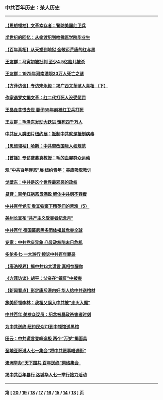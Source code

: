 ### 中共百年历史：杀人历史
---
#### [【思想领袖】文革幸存者：警防美国红卫兵](../../pages/nf1176106/n13339289.md?11180430) 
#### [半世纪的回忆：从偷渡犯到哈佛医学院毕业生](../../pages/nf1176106/n13345328.md?11180430) 
#### [【百年真相】从天堂到地狱 金敬迈荒唐的红与黑](../../pages/nf1176106/n13336995.md?11180430) 
#### [王友群：马寅初被批判 至少4.5亿胎儿被杀](../../pages/nf1176106/n13260313.md?11180430) 
#### [王友群：1975年河南溃坝23万人死亡之谜](../../pages/nf1176106/n13231576.md?11180430) 
#### [【方菲访谈】专访宋永毅：揭广西文革骇人真相 （下）](../../pages/nf1176106/n13209074.md?11180430) 
#### [作家遇罗文揭文革：红二代打死人没受惩罚](../../pages/nf1176106/n13205254.md?11180430) 
#### [王晶垚含恨去世 妻子55年前被红卫兵打死](../../pages/nf1176106/n13203590.md?11180430) 
#### [王友群：毛泽东发动大跃进 饿死四千万人](../../pages/nf1176106/n13177158.md?11180430) 
#### [中共反人类图片纽约展：抵制中共就是抵制病毒](../../pages/nf1176106/n13115371.md?11180430) 
#### [【思想领袖】哈斯：中共窜改国际人权规范](../../pages/nf1176106/n13053647.md?11180430) 
#### [【首播】专访盛慕真教授：毛的血腥群众运动](../../pages/nf1176106/n13091782.md?11180430) 
#### [观“中共百年罪恶”展 纽约青年：美应吸取教训](../../pages/nf1176106/n13085246.md?11180430) 
#### [戈壁东：中共是这个世界最邪恶的政权](../../pages/nf1176106/n13085641.md?11180430) 
#### [易蓉：百年红祸恶贯满盈 解体中共刻不容缓](../../pages/nf1176106/n13084455.md?11180430) 
#### [中共百年党庆 看其铁窗下精英们的苦难（5）](../../pages/nf1176106/n13076766.md?11180430) 
#### [美州长宣布“共产主义受害者纪念月”](../../pages/nf1176106/n13074024.md?11180430) 
#### [中共百年 德国慕尼黑多团体揭其危害全球](../../pages/nf1176106/n13068873.md?11180430) 
#### [专家：中共党庆异象 凸显政权陷末日危机](../../pages/nf1176106/n13067084.md?11180430) 
#### [多伦多七·一大游行 控诉中共百年罪恶](../../pages/nf1176106/n13062043.md?11180430) 
#### [【唐浩视界】揭中共13大谎言 真相惊醒你](../../pages/nf1176106/n13065208.md?11180430) 
#### [《方菲访谈》胡平：父亲在“镇反”中被害](../../pages/nf1176106/n13064114.md?11180430) 
#### [【新闻看点】彭定康斥港内奸 华人给中共送棺材](../../pages/nf1176106/n13064230.md?11180430) 
#### [旅美侨领李林：我祖父误入中共被“走火入魔”](../../pages/nf1176106/n13062777.md?11180430) 
#### [中共百年 美参众议员：纪念被暴政杀害者时刻](../../pages/nf1176106/n13063735.md?11180430) 
#### [为中共送终 纽约民众7.1到中领馆送黑棺](../../pages/nf1176106/n13062573.md?11180430) 
#### [田云：中共谎言登峰造极 两个“万岁”揭面具](../../pages/nf1176106/n13062013.md?11180430) 
#### [圣地亚哥港人七一集会“将中共恶事唱通街”](../../pages/nf1176106/n13062681.md?11180430) 
#### [澳洲举办“天下围共 百年送终”网络集会  ](../../pages/nf1176106/n13054366.md?11180430) 
#### [揭中共百年暴行 洛城华人七一举行接力活动](../../pages/nf1176106/n13061979.md?11180430) 

---
#### 第 [ [20](./20.md?11180430) / [19](./19.md?11180430) / [18](./18.md?11180430) / [17](./17.md?11180430) / [16](./16.md?11180430) / [15](./15.md?11180430) / [14](./14.md?11180430) / [13](./13.md?11180430) ] 页

